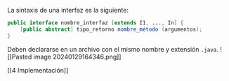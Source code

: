 La sintaxis de una interfaz es la siguiente:

```java
public interface nombre_interfaz [extends I1, ..., In] {
	[public abstract] tipo_retorno nombre_método (argumentos);
}
```

Deben declararse en un archivo con el mismo nombre y extensión `.java`.
![[Pasted image 20240129164346.png]]

[[4 Implementación]]